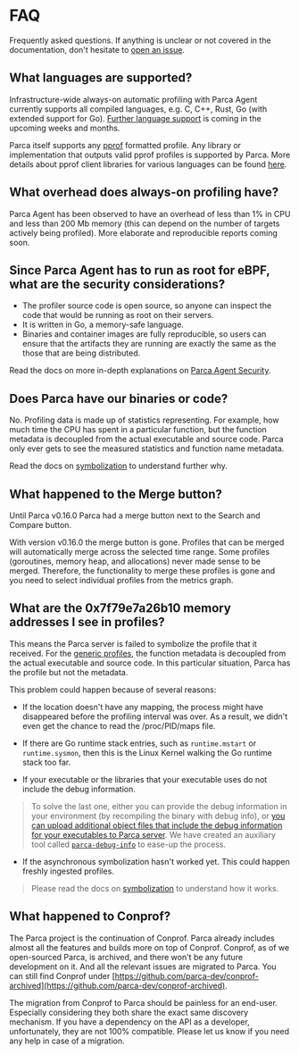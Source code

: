 # FAQ

Frequently asked questions. If anything is unclear or not covered in the documentation, don't hesitate to [open an issue](https://github.com/parca-dev/parca/issues/new).

## What languages are supported?

Infrastructure-wide always-on automatic profiling with Parca Agent currently supports all compiled languages, e.g. C, C++, Rust, Go (with extended support for Go). [Further language support](https://github.com/parca-dev/parca-agent/issues?q=is%3Aissue+is%3Aopen+label%3Afeature%2Flanguage-support) is coming in the upcoming weeks and months.

Parca itself supports any [pprof](https://github.com/google/pprof) formatted profile. Any library or implementation that outputs valid pprof profiles is supported by Parca. More details about pprof client libraries for various languages can be found [here](https://www.parca.dev/docs/ingestion#pull-based).

## What overhead does always-on profiling have?

Parca Agent has been observed to have an overhead of less than 1% in CPU and less than 200 Mb memory (this can depend on the number of targets actively being profiled). More elaborate and reproducible reports coming soon.

## Since Parca Agent has to run as root for eBPF, what are the security considerations?

* The profiler source code is open source, so anyone can inspect the code that would be running as root on their servers.
* It is written in Go, a memory-safe language.
* Binaries and container images are fully reproducible, so users can ensure that the artifacts they are running are exactly the same as the those that are being distributed.

Read the docs on more in-depth explanations on [Parca Agent Security](./parca-agent-security).

## Does Parca have our binaries or code?

No. Profiling data is made up of statistics representing. For example, how much time the CPU has spent in a particular function, but the function metadata is decoupled from the actual executable and source code. Parca only ever gets to see the measured statistics and function name metadata.

Read the docs on [symbolization](https://www.parca.dev/docs/symbolization) to understand further why.

## What happened to the Merge button?

Until Parca v0.16.0 Parca had a merge button next to the Search and Compare button.

With version v0.16.0 the merge button is gone. Profiles that can be merged will automatically merge across the selected time range. Some profiles (goroutines, memory heap, and allocations) never made sense to be merged. Therefore, the functionality to
merge these profiles is gone and you need to select individual profiles from the metrics graph.

## What are the 0x7f79e7a26b10 memory addresses I see in profiles?

This means the Parca server is failed to symbolize the profile that it received. For the [generic profiles](/docs/symbolization#type-of-profiles), the function metadata is decoupled from the actual executable and source code. In this particular situation, Parca has the profile but not the metadata.

This problem could happen because of several reasons:

* If the location doesn't have any mapping, the process might have disappeared before the profiling interval was over. As a result, we didn't even get the chance to read the /proc/PID/maps file.

* If there are Go runtime stack entries, such as `runtime.mstart` or `runtime.sysmon`, then this is the Linux Kernel walking the Go runtime stack too far.

* If your executable or the libraries that your executable uses do not include the debug information.

> To solve the last one, either you can provide the debug information in your environment (by recompiling the binary with debug info), or [you can upload additional object files that include the debug information for your executables to Parca server](https://buf.build/parca-dev/parca/docs/main/parca.debuginfo.v1alpha1). We have created an auxiliary tool called [`parca-debug-info`](/docs/debuginfo-cli) to ease-up the process.

* If the asynchronous symbolization hasn't worked yet. This could happen freshly ingested profiles.

> Please read the docs on [symbolization](https://www.parca.dev/docs/symbolization) to understand how it works.

## What happened to Conprof?

The Parca project is the continuation of Conprof. Parca already includes almost all the features and builds more on top of Conprof.
Conprof, as of we open-sourced Parca, is archived, and there won't be any future development on it. And all the relevant issues are migrated to Parca.
You can still find Conprof under [https://github.com/parca-dev/conprof-archived](https://github.com/parca-dev/conprof-archived).

The migration from Conprof to Parca should be painless for an end-user. Especially considering they both share the exact same discovery mechanism.
If you have a dependency on the API as a developer, unfortunately, they are not 100% compatible.
Please let us know if you need any help in case of a migration.
